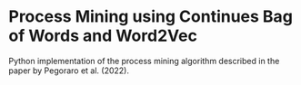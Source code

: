 # Process Mining using Continues Bag of Words and Word2Vec
Python implementation of the process mining algorithm described in the paper by Pegoraro et al. (2022).
